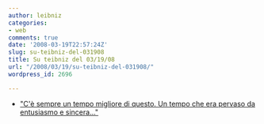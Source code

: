 ```yaml
---
author: leibniz
categories:
- web
comments: true
date: '2008-03-19T22:57:24Z'
slug: su-teibniz-del-031908
title: Su teibniz del 03/19/08
url: "/2008/03/19/su-teibniz-del-031908/"
wordpress_id: 2696

---
```

* ["C'è sempre un tempo migliore di questo. Un tempo che era pervaso da entusiasmo e sincera..."](http://feeds.feedburner.com/~r/teibniz/~3/254123994/29259395)



